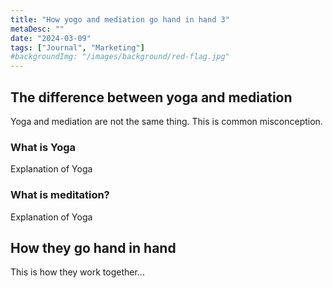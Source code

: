 ```yaml
---
title: "How yogo and mediation go hand in hand 3"
metaDesc: ""
date: "2024-03-09"
tags: ["Journal", "Marketing"]
#backgroundImg: "/images/background/red-flag.jpg"
---
```


## The difference between yoga and mediation

Yoga and mediation are not the same thing. This is common misconception.

### What is Yoga

Explanation of Yoga

### What is meditation?

Explanation of Yoga

## How they go hand in hand

This is how they work together...
